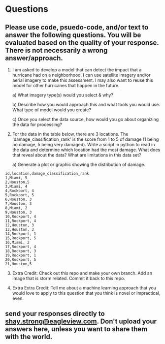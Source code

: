 # Questions

## Please use code, psuedo-code, and/or text to answer the following questions. You will be evaluated based on the quality of your response. There is not necessarily a wrong answer/approach.

1. I am asked to develop a model that can detect the impact that a hurricane had on a neighborhood. I can use satellite imagery and/or aerial imagery to make this assessment. I may also want to reuse this model for other hurricanes that happen in the future.  

    a) What imagery type(s) would you select & why? 
    
    b) Describe how you would approach this and what tools you would use. What type of model would you create? 
    
    c) Once you select the data source, how would you go about organizing the data for processing?
    
2. For the data in the table below, there are 3 locations. The 'damage_classification_rank' is the score from 1 to 5 of damage (1 being no damage, 5 being very damaged). Write a script in python to read in the data and determine which location had the most damage. What does that reveal about the data? What are limitations in this data set? 
 
    a) Generate a plot or graphic showing the distribution of damage.


```
id,location,damage_classification_rank
1,Miami, 5
2,Houston,5
3,Miami, 4
4,Rockport, 4
5,Rockport, 5
6,Houston, 3
7,Houston, 3
8,Miami, 2
9,Houston, 3
10,Rockport, 4
11,Rockport, 4
12,Houston, 3
13,Houston, 3
14,Rockport, 1
15,Rockport, 5
16,Miami, 2
17,Rockport, 4
18,Rockport, 3
19,Rockport, 1
20,Rockport, 5
21,Houston,5

```

3. Extra Credit: Check out this repo and make your own branch. Add an image that is storm related. Commit it back to this repo. 

4. Extra Extra Credit: Tell me about a machine learning approach that you would love to apply to this question that you think is novel or impractical, even.

## send your responses directly to shay.strong@eagleview.com. Don't upload your answers here, unless you want to share them with the world.

